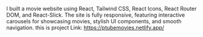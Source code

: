 I built a movie website using React, Tailwind CSS, React Icons, React Router DOM, and React-Slick. 
The site is fully responsive, featuring interactive carousels for showcasing movies, stylish UI components, and smooth navigation.
this is project Link: https://ptubemovies.netlify.app/
